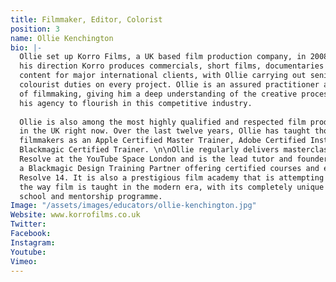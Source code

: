 ```yaml
---
title: Filmmaker, Editor, Colorist
position: 3
name: Ollie Kenchington
bio: |-
  Ollie set up Korro Films, a UK based film production company, in 2008. Under
  his direction Korro produces commercials, short films, documentaries and branded
  content for major international clients, with Ollie carrying out senior editor and
  colourist duties on every project. Ollie is an assured practitioner across all areas
  of filmmaking, giving him a deep understanding of the creative process, which allows
  his agency to flourish in this competitive industry.
  
  Ollie is also among the most highly qualified and respected film production and post-production trainers
  in the UK right now. Over the last twelve years, Ollie has taught thousands of aspiring
  filmmakers as an Apple Certified Master Trainer, Adobe Certified Instructor and
  Blackmagic Certified Trainer. \n\nOllie regularly delivers masterclasses in DaVinci
  Resolve at the YouTube Space London and is the lead tutor and founder of Korro Academy,
  a Blackmagic Design Training Partner offering certified courses and exams in DaVinci
  Resolve 14. It is also a prestigious film academy that is attempting to re-shape
  the way film is taught in the modern era, with its completely unique 8-week film
  school and mentorship programme.
Image: "/assets/images/educators/ollie-kenchington.jpg"
Website: www.korrofilms.co.uk
Twitter: 
Facebook: 
Instagram: 
Youtube: 
Vimeo: 
---
```


